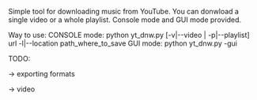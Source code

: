 Simple tool for downloading music from YouTube. You can donwload a single video or a whole playlist.
Console mode and GUI mode provided.

Way to use:
CONSOLE mode: python yt_dnw.py [-v|--video | -p|--playlist] url -l|--location path_where_to_save
GUI mode: python yt_dnw.py -gui


TODO:

-> exporting formats

-> video
